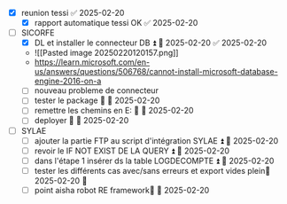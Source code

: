 - [x] reunion tessi ✅ 2025-02-20
	- [x] rapport automatique tessi OK ✅ 2025-02-20
- [ ] SICORFE
	- [x] DL et installer le connecteur DB ⏫ 🛫 2025-02-20 ✅ 2025-02-20
	- ![[Pasted image 20250220120157.png]]
	- https://learn.microsoft.com/en-us/answers/questions/506768/cannot-install-microsoft-database-engine-2016-on-a
	- [ ] nouveau probleme de connecteur
	- [ ] tester le package 🔼 🛫 2025-02-20 
	- [ ] remettre les chemins en E: 🔼 🛫 2025-02-20 
	- [ ] deployer 🔼 🛫 2025-02-20 
- [ ] SYLAE
	- [ ] ajouter la partie FTP au script d'intégration SYLAE ⏫ 🛫 2025-02-20
	- [ ] revoir le IF NOT EXIST DE LA QUERY ⏫ 🛫 2025-02-20 
	- [ ] dans l'étape 1 insérer ds la table LOGDECOMPTE ⏫ 🛫 2025-02-20 
	- [ ] tester les différents cas avec/sans erreurs et export vides plein🛫 2025-02-20 🔼 
	- [ ] point aisha robot RE framework🔼 🛫 2025-02-20 